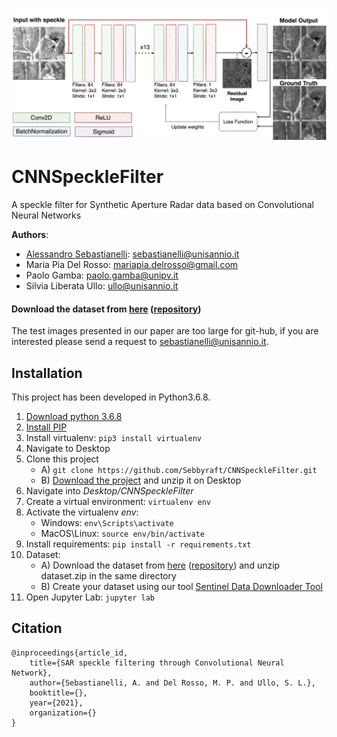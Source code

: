 ![](res/model-v2.png)
# CNNSpeckleFilter
A speckle filter for Synthetic Aperture Radar data based on Convolutional Neural Networks

**Authors**: 
- [Alessandro Sebastianelli](https://sebbyraft.github.io): sebastianelli@unisannio.it
- Maria Pia Del Rosso: mariapia.delrosso@gmail.com
- Paolo Gamba: paolo.gamba@unipv.it
- Silvia Liberata Ullo: ullo@unisannio.it

#### Download the dataset from [here](https://github.com/Sebbyraft/sentinel_1_GRD_dataset/archive/refs/heads/main.zip) ([repository](https://github.com/Sebbyraft/sentinel_1_GRD_dataset))


The test images presented in our paper are too large for git-hub, if you are interested please send a request to sebastianelli@unisannio.it. 

## Installation
This project has been developed in Python3.6.8.

1. <a href="https://www.python.org/downloads/release/python-368/" target="_blank">Download python 3.6.8</a>
2. <a href="https://pip.pypa.io/en/stable/installing/" target="_blank">Install PIP</a>
3. Install virtualenv: `pip3 install virtualenv`
4. Navigate to Desktop
5. Clone this project
    - A) `git clone https://github.com/Sebbyraft/CNNSpeckleFilter.git`
    - B) <a href="https://github.com/Sebbyraft/CNNSpeckleFilter/archive/refs/heads/main.zip" target="_blank">Download the project</a> and unzip it on Desktop
6. Navigate into *Desktop/CNNSpeckleFilter*
7. Create a virtual environment: `virtualenv env`
8. Activate the virtualenv *env*:
    - Windows: `env\Scripts\activate`
    - MacOS\Linux: `source env/bin/activate`
9. Install requirements: `pip install -r requirements.txt`
9. Dataset:
    - A) Download the dataset from [here](https://github.com/Sebbyraft/sentinel_1_GRD_dataset/archive/refs/heads/main.zip) ([repository](https://github.com/Sebbyraft/sentinel_1_GRD_dataset)) and unzip dataset.zip in the same directory
    - B) Create your dataset using our tool [Sentinel Data Downloader Tool](https://github.com/Sebbyraft/SentinelDataDownloaderTool)
10. Open Jupyter Lab: `jupyter lab`


## Citation
    @inproceedings{article_id,
        title={SAR speckle filtering through Convolutional Neural Network},
        author={Sebastianelli, A. and Del Rosso, M. P. and Ullo, S. L.},
        booktitle={},
        year={2021},
        organization={}
    }